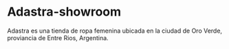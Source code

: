 # Adastra-showroom
Adastra es una tienda de ropa femenina ubicada en la ciudad de Oro Verde, proviancia de Entre Rios, Argentina. 
